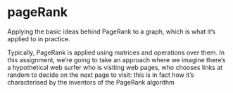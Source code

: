 # pageRank

Applying the basic ideas behind PageRank to a graph, which is what it’s applied to in practice. 

Typically, PageRank is applied using matrices and operations over them. In this assignment, we’re going to take an approach where we imagine there’s a hypothetical web surfer who is visiting web pages, 
who chooses links at random to decide on the next page to visit: this is in fact how it’s characterised by the inventors of the PageRank algorithm
